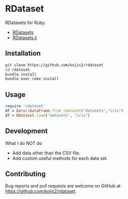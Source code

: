 # RDataset

RDatasets for Ruby.
* [RDatasets](https://github.com/vincentarelbundock/Rdatasets)
* [RDatasets.jl](https://github.com/johnmyleswhite/RDatasets.jl)

## Installation

```bash
git clone https://github.com/kojix2/rdataset
cd rdataset
bundle install
bundle exec rake install
```

## Usage

```ruby
require 'rdataset'
df = Daru::DataFrame.from_rdataset("datasets","iris")
df = RDataset.load("datasets", "iris")
```

## Development
What I do NOT do
* Add data other than the CSV file. 
* Add custom useful methods for each data set.

## Contributing
Bug reports and pull requests are welcome on GitHub at https://github.com/kojix2/rdataset.
